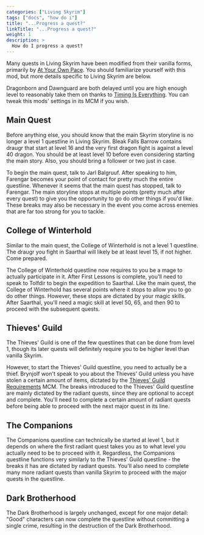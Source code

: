 ```yaml
---
categories: ["Living Skyrim"]
tags: ["docs", "how do i"] 
title: "...Progress a quest?"
linkTitle: "...Progress a quest?"
weight: 1
description: >
  How do I progress a quest?
---
```


Many quests in Living Skyrim have been modified from their vanilla forms, primarily by [At Your Own Pace](https://www.nexusmods.com/skyrimspecialedition/mods/52704). You should familiarize yourself with this mod, but more details specific to Living Skyrim are below.

Dragonborn and Dawnguard are both delayed until you are high enough level to reasonably take them on thanks to [Timing Is Everything](https://www.nexusmods.com/skyrimspecialedition/mods/25464). You can tweak this mods' settings in its MCM if you wish.

## Main Quest
Before anything else, you should know that the main Skyrim storyline is no longer a level 1 questline in Living Skyrim. Bleak Falls Barrow contains draugr that start at level 16 and the very first dragon fight is against a level 40 dragon. You should be at least level 10 before even considering starting the main story. Also, you should bring a follower or two just in case.

To begin the main quest, talk to Jarl Balgruuf. After speaking to him, Farengar becomes your point of contact for pretty much the entire questline. Whenever it seems that the main quest has stopped, talk to Farengar. The main storyline stops at multiple points (pretty much after every quest) to give you the opportunity to go do other things if you'd like. These breaks may also be necessary in the event you come across enemies that are far too strong for you to tackle.

## College of Winterhold
Similar to the main quest, the College of Winterhold is not a level 1 questline. The draugr you fight in Saarthal will likely be at least level 15, if not higher. Come prepared.

The College of Winterhold questline now requires to you be a mage to actually participate in it. After First Lessons is complete, you'll need to speak to Tolfdir to begin the expedition to Saarthal. Like the main quest, the College of Winterhold has several points where it stops to allow you to go do other things. However, these stops are dictated by your magic skills. After Saarthal, you'll need a magic skill at level 50, 65, and then 90 to proceed with the subsequent quests. 

## Thieves' Guild
The Thieves' Guild is one of the few questlines that can be done from level 1, though its later quests will definitely require you to be higher level than vanilla Skyrim.

However, to start the Thieves' Guild questline, you need to actually be a thief. Brynjolf won't speak to you about the Thieves' Guild unless you have stolen a certain amount of items, dictated by the [Thieves' Guild Requirements]() MCM. The breaks introduced to the Thieves' Guild questline are mainly dictated by the radiant quests, since they are optional to accept and complete. You'll need to complete a certain amount of radiant quests before being able to proceed with the next major quest in its line.

## The Companions
The Companions questline can technically be started at level 1, but it depends on where the first radiant quest takes you as to what level you actually need to be to proceed with it. Regardless, the Companions questline functions very similarly to the Thieves' Guild questline - the breaks it has are dictated by radiant quests. You'll also need to complete many more radiant quests than vanilla Skyrim to proceed with the major quests in the questline. 

## Dark Brotherhood
The Dark Brotherhood is largely unchanged, except for one major detail: "Good" characters can now complete the questline without committing a single crime, resulting in the destruction of the Dark Brotherhood. 